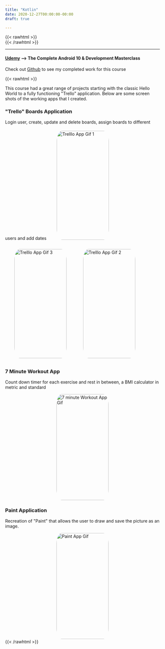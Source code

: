 ```yaml
---
title: "Kotlin"
date: 2020-12-27T00:00:00-00:00
draft: true

---
```

{{< rawhtml >}}
<br />
{{< /rawhtml >}}

***

#### [Udemy](https://www.udemy.com/course/android-kotlin-developer/) --> The Complete Android 10 & Development Masterclass

Check out [Github](https://github.com/katiewhelan/Kotlin) to see my completed work for this course

{{< rawhtml >}}
<style>
img.gifImage {
  border-radius: 10%;
  margin: 20px 20px 10px 30px;
  width: 170px;
  height: 355px;
}
img.centergif {
  border-radius: 10%;
  width: 170px;
  height: 345px;
  display: block;
  margin-left: auto;
  margin-right: auto;
}
</style>
<p>This course had a great range of projects starting with the classic Hello World to a fully functioning "Trello" application.  Below are some screen shots of the working apps that I created. </p>
<!-- <p>The biggest challenge for this course was that some of</p> -->
<h3>
<h3>"Trello" Boards Application</h3>
<p>Login user, create, update and delete boards, assign boards to different users and add dates
<img src="/images/kotlin/Trello4.gif" class="gifImage" alt="Trelllo App Gif 1"/>
<img src="/images/kotlin/Trello2.gif" class="gifImage" alt="Trelllo App Gif 3"/>
<img src="/images/kotlin/Trello5.gif" class="gifImage" alt="Trelllo App Gif 2"/>
<h3>7 Minute Workout App </h3>
<p>Count down timer for each exercise and rest in between, a BMI calculator in metric and standard</p>
<img src="/images/kotlin/7Minute.gif" class="centergif" alt="7 minute Workout App Gif"/>
<h3>Paint Application</h3>
<p>Recreation of "Paint" that allows the user to draw and save the picture as an image.</P>
<img src="/images/kotlin/Draw.gif" class="centergif" alt="Paint App Gif"/>
{{< /rawhtml >}}
